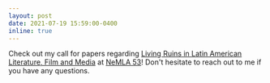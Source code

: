 ```yaml
---
layout: post
date: 2021-07-19 15:59:00-0400
inline: true
--- 
```

Check out my call for papers regarding [Living Ruins in Latin American Literature, Film and Media](https://www.cfplist.com/nemla/Home/S/19395) at [NeMLA 53](http://www.buffalo.edu/nemla/convention.html)! Don't hesitate to reach out to me if you have any questions. 
